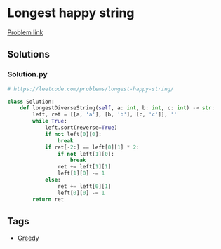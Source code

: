 # Longest happy string

[Problem link](https://leetcode.com/problems/longest-happy-string/)

## Solutions


### Solution.py
```py
# https://leetcode.com/problems/longest-happy-string/

class Solution:
    def longestDiverseString(self, a: int, b: int, c: int) -> str:
        left, ret = [[a, 'a'], [b, 'b'], [c, 'c']], ''
        while True:
            left.sort(reverse=True)
            if not left[0][0]:
                break
            if ret[-2:] == left[0][1] * 2:
                if not left[1][0]:
                    break
                ret += left[1][1]
                left[1][0] -= 1
            else:
                ret += left[0][1]
                left[0][0] -= 1
        return ret
```
## Tags

* [Greedy](/Collections/greedy.md#greedy)

